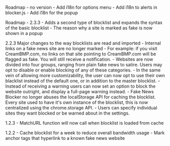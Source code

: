 Roadmap - no version
	- Add i18n for options menu
	- Add i18n to alerts in blocker.js
	- Add i18n for the popup

Roadmap - 2.3.3
	- Adds a second type of blocklist and expands the syntax of the basic blocklist
	- The reason why a site is marked as fake is now shown in a popup

2.2.3
	Major changes to the way blocklists are read and imported
	- Internal links on a fake news site are no longer marked - For example: if you visit CreamBMP.com, no links on that site pointing to CreamBMP.com will be flagged as fake. You will still receive a notification.
	- Websites are now divided into four groups, ranging from plain fake news to satire. Users may opt to disable or enable blocking of any of these categories.
	- In the same vein of allowing more customizability, the user can now opt to use their own blacklist instead of the default one, or in addition to the master blocklist.
	- Instead of receiving a warning users can now set an option to block the website outright, and display a full-page warning instead.
	- Fake News Blocker no longer abuses the localStorage API for caching the blocklist. Every site used to have it's own instance of the blocklist, this is now centralized using the chrome.storage API.
	- Users can specify individual sites they want blocked or be warned about in the settings.

1.2.3 
	- MatchURL function will now call when blocklist is loaded from cache

1.2.2
	- Cache blocklist for a week to reduce overall bandwidth usage
	- Mark anchor tags that hyperlink to a known fake news website